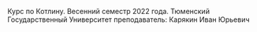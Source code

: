 Курс по Котлину. 
Весенний семестр 2022 года.
Тюменский Государственный Университет
преподаватель: Карякин Иван Юрьевич
